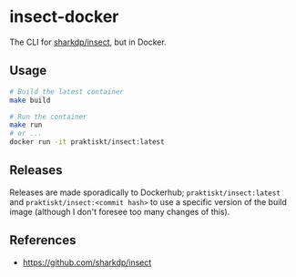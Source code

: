 # insect-docker

The CLI for [sharkdp/insect](https://github.com/sharkdp/insect), but in Docker.

## Usage

```sh
# Build the latest container
make build

# Run the container
make run
# or ...
docker run -it praktiskt/insect:latest
```

## Releases

Releases are made sporadically to Dockerhub; `praktiskt/insect:latest` and `praktiskt/insect:<commit hash>` to use a specific version of the build image (although I don't foresee too many changes of this).

## References

- https://github.com/sharkdp/insect
